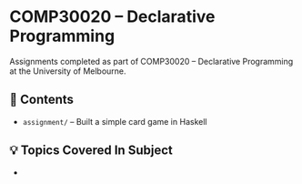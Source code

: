 # COMP30020 – Declarative Programming

Assignments completed as part of COMP30020 – Declarative Programming at the University of Melbourne.

## 📝 Contents

- `assignment/` – Built a simple card game in Haskell

## 💡 Topics Covered In Subject

- 
